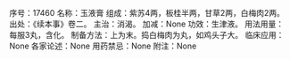 序号：17460
名称：玉液膏
组成：紫苏4两，板桂半两，甘草2两，白梅肉2两。
出处：《续本事》卷二。
主治：消渴。
加减：None
功效：生津液。
用法用量：每服3丸，含化。
制备方法：上为末。捣白梅肉为丸，如鸡头子大。
临床应用：None
各家论述：None
用药禁忌：None
附注：None

